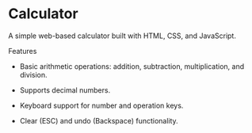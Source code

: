# Calculator

A simple web-based calculator built with HTML, CSS, and JavaScript.

Features
- Basic arithmetic operations: addition, subtraction, multiplication, and division.

- Supports decimal numbers.

- Keyboard support for number and operation keys.

- Clear (ESC) and undo (Backspace) functionality.